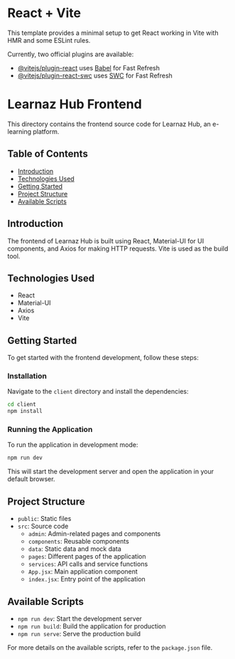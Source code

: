 # React + Vite

This template provides a minimal setup to get React working in Vite with HMR and some ESLint rules.

Currently, two official plugins are available:

- [@vitejs/plugin-react](https://github.com/vitejs/vite-plugin-react/blob/main/packages/plugin-react/README.md) uses [Babel](https://babeljs.io/) for Fast Refresh
- [@vitejs/plugin-react-swc](https://github.com/vitejs/vite-plugin-react-swc) uses [SWC](https://swc.rs/) for Fast Refresh

# Learnaz Hub Frontend

This directory contains the frontend source code for Learnaz Hub, an e-learning platform.

## Table of Contents

- [Introduction](#introduction)
- [Technologies Used](#technologies-used)
- [Getting Started](#getting-started)
- [Project Structure](#project-structure)
- [Available Scripts](#available-scripts)

## Introduction

The frontend of Learnaz Hub is built using React, Material-UI for UI components, and Axios for making HTTP requests. Vite is used as the build tool.

## Technologies Used

- React
- Material-UI
- Axios
- Vite

## Getting Started

To get started with the frontend development, follow these steps:

### Installation

Navigate to the `client` directory and install the dependencies:

```bash
cd client
npm install
```

### Running the Application

To run the application in development mode:

```bash
npm run dev
```

This will start the development server and open the application in your default browser.

## Project Structure

- `public`: Static files
- `src`: Source code
  - `admin`: Admin-related pages and components
  - `components`: Reusable components
  - `data`: Static data and mock data
  - `pages`: Different pages of the application
  - `services`: API calls and service functions
  - `App.jsx`: Main application component
  - `index.jsx`: Entry point of the application

## Available Scripts

- `npm run dev`: Start the development server
- `npm run build`: Build the application for production
- `npm run serve`: Serve the production build

For more details on the available scripts, refer to the `package.json` file.
```